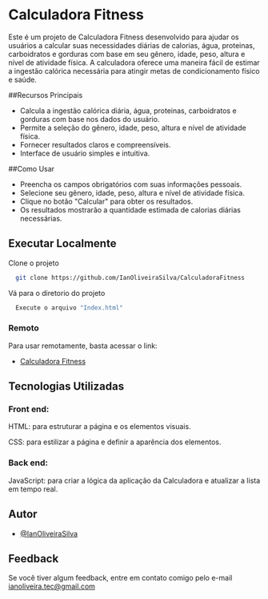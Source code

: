 
# Calculadora Fitness

Este é um projeto de Calculadora Fitness desenvolvido para ajudar os usuários a calcular suas necessidades diárias de calorias, água, proteinas, carboidratos e gorduras com base em seu gênero, idade, peso, altura e nível de atividade física. A calculadora oferece uma maneira fácil de estimar a ingestão calórica necessária para atingir metas de condicionamento físico e saúde.

##Recursos Principais
- Calcula a ingestão calórica diária, água, proteinas, carboidratos e gorduras com base nos dados do usuário.
- Permite a seleção do gênero, idade, peso, altura e nível de atividade física.
- Fornecer resultados claros e compreensíveis.
- Interface de usuário simples e intuitiva.

##Como Usar
- Preencha os campos obrigatórios com suas informações pessoais.
- Selecione seu gênero, idade, peso, altura e nível de atividade física.
- Clique no botão "Calcular" para obter os resultados.
- Os resultados mostrarão a quantidade estimada de calorias diárias necessárias.

## Executar Localmente

Clone o projeto

```bash
  git clone https://github.com/IanOliveiraSilva/CalculadoraFitness
```

Vá para o diretorio do projeto

```bash
  Execute o arquivo "Index.html"
```

### Remoto
Para usar remotamente, basta acessar o link:

  - [Calculadora Fitness](https://github.com/IanOliveiraSilva)


## Tecnologias Utilizadas

### Front end: 
HTML: para estruturar a página e os elementos visuais.

CSS: para estilizar a página e definir a aparência dos elementos.
### Back end:
JavaScript: para criar a lógica da aplicação da Calculadora e atualizar a lista em tempo real.


## Autor

- [@IanOliveiraSilva](https://github.com/IanOliveiraSilva)


## Feedback

Se você tiver algum feedback, entre em contato comigo pelo e-mail ianoliveira.tec@gmail.com

